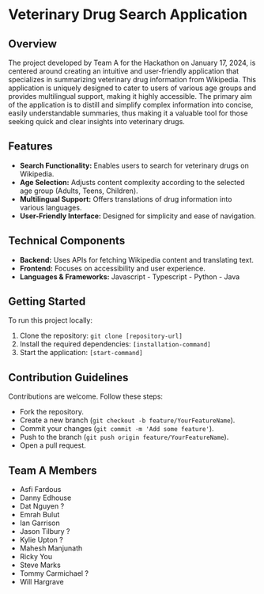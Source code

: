 # Veterinary Drug Search Application

## Overview
The project developed by Team A for the Hackathon on January 17, 2024, is centered around creating an intuitive and user-friendly application that specializes in summarizing veterinary drug information from Wikipedia. This application is uniquely designed to cater to users of various age groups and provides multilingual support, making it highly accessible. The primary aim of the application is to distill and simplify complex information into concise, easily understandable summaries, thus making it a valuable tool for those seeking quick and clear insights into veterinary drugs.

## Features
- **Search Functionality:** Enables users to search for veterinary drugs on Wikipedia.
- **Age Selection:** Adjusts content complexity according to the selected age group (Adults, Teens, Children).
- **Multilingual Support:** Offers translations of drug information into various languages.
- **User-Friendly Interface:** Designed for simplicity and ease of navigation.

## Technical Components
- **Backend:** Uses APIs for fetching Wikipedia content and translating text.
- **Frontend:** Focuses on accessibility and user experience.
- **Languages & Frameworks:** Javascript - Typescript - Python - Java

## Getting Started
To run this project locally:
1. Clone the repository: `git clone [repository-url]`
2. Install the required dependencies: `[installation-command]`
3. Start the application: `[start-command]`

## Contribution Guidelines
Contributions are welcome. Follow these steps:
- Fork the repository.
- Create a new branch (`git checkout -b feature/YourFeatureName`).
- Commit your changes (`git commit -m 'Add some feature'`).
- Push to the branch (`git push origin feature/YourFeatureName`).
- Open a pull request.

## Team A Members
- Asfi Fardous
- Danny Edhouse
- Dat Nguyen ?
- Emrah Bulut
- Ian Garrison
- Jason Tilbury ?
- Kylie Upton ?
- Mahesh Manjunath
- Ricky You
- Steve Marks
- Tommy Carmichael ?
- Will Hargrave
